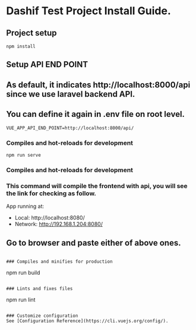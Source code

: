 # Dashif Test Project Install Guide.

## Project setup
```
npm install
```

## Setup API END POINT
## As default, it indicates http://localhost:8000/api since we use laravel backend API.
## You can define it again in .env file on root level.
```
VUE_APP_API_END_POINT=http://localhost:8000/api/
```

### Compiles and hot-reloads for development
```
npm run serve
```

### Compiles and hot-reloads for development
### This command will compile the frontend with api, you will see the link for checking as follow.
App running at:
  - Local:   http://localhost:8080/ 
  - Network: http://192.168.1.204:8080/
## Go to browser and paste either of above ones.
```

### Compiles and minifies for production
```
npm run build
```

### Lints and fixes files
```
npm run lint
```

### Customize configuration
See [Configuration Reference](https://cli.vuejs.org/config/).
